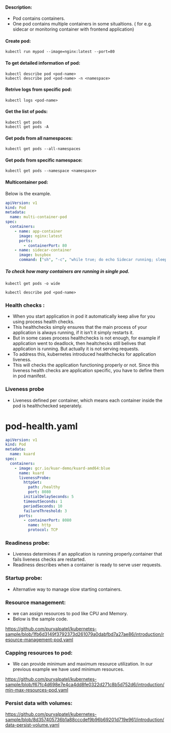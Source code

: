 #### Description:
- Pod contains containers.
- One pod contains multiple containers in some situaltions. ( for e.g. sidecar or monitoring container with frontend application)

#### Create pod:
```
kubectl run mypod --image=nginx:latest --port=80
```
#### To get detailed information of pod:
```
kubectl describe pod <pod-name>
kubectl describe pod <pod-name> -n <namespace>
```

#### Retrive logs from specific pod:
```
kubectl logs <pod-name>
```

#### Get the list of pods:
```
kubectl get pods
kubectl get pods -A
```

#### Get pods from all namespaces:
```
kubectl get pods --all-namespaces
```

#### Get pods from specific namespace:
```
kubectl get pods --namespace <namespace>
```

#### Multicontainer pod:

Below is the example.
```YAML
apiVersion: v1
kind: Pod
metadata:
  name: multi-container-pod
spec:
  containers:
    - name: app-container
      image: nginx:latest
      ports:
        - containerPort: 80
    - name: sidecar-container
      image: busybox
      command: ["sh", "-c", "while true; do echo Sidecar running; sleep 5; done"]
```

##### To check how many containers are running in single pod.
```
kubectl get pods -o wide

kubectl describe pod <pod-name>
```

### Health checks :

- When you start application in pod it automatically keep alive for you using process health checks.
- This healthchecks simply ensures that the main process of your application is always running, if it isn’t it simply restarts it.
- But in some cases process healthchecks is not enough, for example if application went to deadlock, then healtchecks still belives that application is running. But actually it is not serving requests.
- To address this, kubernetes introduced healthchecks for application liveness.
- This will checks the application functioning properly or not. Since this liveness health checks are application specific, you have to define them in pod manifest.

### Liveness probe

- Liveness defined per container, which means each container inside the pod is healthchecked seperately.

# pod-health.yaml
```YAML
apiVersion: v1
kind: Pod
metadata:
  name: kuard
spec:
  containers:
    - image: gcr.io/kuar-demo/kuard-amd64:blue
      name: kuard
      livenessProbe:
        httpGet:
          path: /healthy
          port: 8080
        initialDelaySeconds: 5
        timeoutSeconds: 1
        periodSeconds: 10
        failureThreshold: 3
      ports:
        - containerPort: 8080
          name: http
          protocol: TCP
```
### Readiness probe:

- Liveness determines if an application is running properly.container that fails liveness checks are restarted.
- Readiness describes when a container is ready to serve user requests.

### Startup probe:

- Alternative way to manage slow starting containers.

### Resource management:
- we can assign resources to pod like CPU and Memory.
- Below is the sample code.

https://github.com/purvalpatel/kubernetes-sample/blob/1fb6d3149f3792373d261079a0dabfbd7a27ae86/introduction/resource-management-pod.yaml

### Capping resources to pod:

- We can provide minimum and maximum resource utilization. In our previous example we have used minimum resources.

https://github.com/purvalpatel/kubernetes-sample/blob/f67fc4d698e7e4ca4dd8fe0322d271c8b5d752d6/introduction/min-max-resources-pod.yaml

### Persist data with volumes:

https://github.com/purvalpatel/kubernetes-sample/blob/8d357405736b1a88cccdef9b96b69201d719e961/introduction/data-persist-volume.yaml
